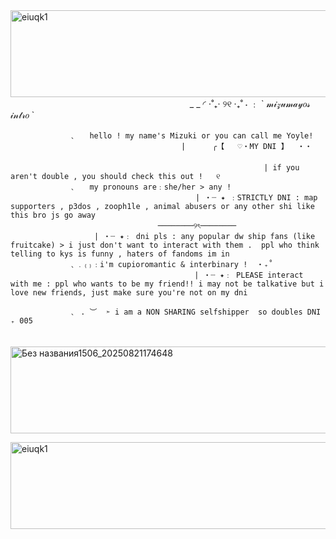 
<img width="1280" height="139" alt="eiuqk1" src="https://github.com/user-attachments/assets/3469eef8-69b4-4929-b12d-37681863a499" />
⠀ ⠀ ⠀ ⠀ ⠀ 　 　　　　 ⠀ ⠀ ⠀ ⠀ ⠀ ⠀ ⠀ ⠀ ⠀ ⠀_ _ ◜      ⋅˚₊‧ ୨୧ ‧₊˚ ⋅    ﹕  `   𝓂𝒾𝓏𝓊𝓂𝒶𝓎𝑜𝓈 𝒾𝓃𝓉𝓇𝑜   `

                 ﹑   hello ! my name's Mizuki or you can call me Yoyle!⠀ ⠀ ⠀ ⠀ ⠀ 　 　　　　 ⠀ ⠀ ⠀ ⠀ ⠀ ⠀ ⠀ ⠀ ⠀|      ╭【   ♡・MY DNI 】  ・・
                                          ⠀ ⠀ ⠀ ⠀ ⠀ 　 　　　　 ⠀ ⠀ ⠀ ⠀ ⠀ ⠀ ⠀ ⠀ ⠀                          ⠀ ⠀ ⠀ ⠀ ⠀ 　 　　　    | if you aren't double , you should check this out !   ୧
                 ﹑   my pronouns are﹕she/her > any !                          ⠀ ⠀ ⠀ ⠀ ⠀ 　 　　　　 ⠀ ⠀ ⠀ ⠀ ⠀ ⠀ ⠀ ⠀ ⠀ | ・┈ ✦ ﹕STRICTLY DNI : map supporters , p3dos , zooph1le , animal abusers or any other shi like this bro js go away
           　　 ⠀ ⠀ ⠀　　 ⠀ ⠀ ⠀      ────────୨ৎ────────⠀ ⠀ ⠀ ⠀ ⠀ 　 　　　　 ⠀ ⠀ ⠀ ⠀ ⠀ ⠀ ⠀ ⠀  | ・┈ ✦﹕ dni pls : any popular dw ship fans (like fruitcake) > i just don't want to interact with them .  ppl who think telling to kys is funny , haters of fandoms im in
                 ﹑﹒₍₎﹕i'm cupioromantic & interbinary !  ‧₊˚  ⠀ ⠀ ⠀ ⠀ ⠀ 　 　　　　 ⠀ ⠀ ⠀ ⠀ ⠀ ⠀ ⠀ ⠀ ⠀⠀ ⠀ ⠀    | ・┈ ✦﹕ PLEASE interact with me : ppl who wants to be my friend!! i may not be talkative but i love new friends, just make sure you're not on my dni

                 ﹑ . ︶  ➣ i am a NON SHARING selfshipper  so doubles DNI ₊ 005
                 
⠀ 　 　　　　 ⠀ <img width="843" height="139" alt="Без названия1506_20250821174648" src="https://github.com/user-attachments/assets/bbaf2037-4f4e-4107-b028-6d96d84d3023" />


<img width="1280" height="139" alt="eiuqk1" src="https://github.com/user-attachments/assets/3469eef8-69b4-4929-b12d-37681863a499" />

